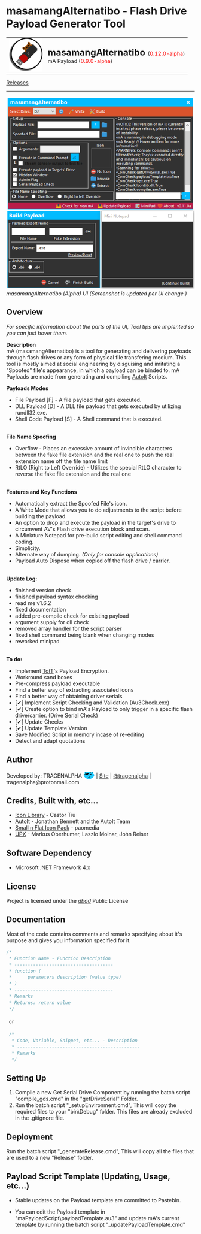 <!-- READ ME v1.6.2 -->
# masamangAlternatibo - Flash Drive Payload Generator Tool
<table><tr><td>
    <img src="graphics\icon_ss.png"/>
</td><td>
    <font size="5px"><b>masamangAlternatibo</b> </font>(<font color="red">0.12.0-alpha</font>)</font>
    <br>mA Payload (<font color="red">0.9.0-alpha</font>)
</td></tr></table>
<a href="https://github.com/tragenalpha/masamangalternatibo/releases">Releases</a>

---

<img src="graphics\ss1.png"/>
<i>masamangAlternatibo (Alpha) UI (Screenshot is updated per UI change.)</i>

## Overview
<i>For specific information about the parts of the UI, Tool tips are implented so you can just hover them.</i>

<b>Description</b><br>
mA (masamangAlternatibo) is a tool for generating and delivering payloads through flash drives or any form of physical file transfering medium. This tool is mostly aimed at social engineering by disguising and imitating a "Spoofed" file's appearance, in which a payload can be binded to. mA Payloads are made from generating and compiling <a href="https://www.autoitscript.com/">AutoIt</a> Scripts.

<b> Payloads Modes</b><br>
- File Payload [F] - A file payload that gets executed.
- DLL Payload [D] - A DLL file payload that gets executed by utilizing rundll32.exe.
- Shell Code Payload [S] - A Shell command that is executed.


<br><b>File Name Spoofing</b>
- Overflow - Places an excessive amount of invincible characters between the fake file extension and the real one to push the real extension name off the file name limit
- RtLO (Right to Left Override) - Utilizes the special RtLO character to reverse the fake file extension and the real one


<br><b>Features and Key Functions</b>
- Automatically extract the Spoofed File's icon.
- A Write Mode that allows you to do adjustments to the script before building the payload.
- An option to drop and execute the payload in the target's drive to circumvent AV's Flash drive execution block and scan.
- A Miniature Notepad for pre-build script editing and shell command coding.
- Simplicity.
- Alternate way of dumping. <i>(Only for console applications)</i>
- Payload Auto Dispose when copied off the flash drive / carrier.

<br><b>Update Log:</b>
- finished version check
- finished payload syntax checking
- read me v1.6.2
- fixed documentation
- added pre-compile check for existing payload
- argument supply for dll check
- removed array handler for the script parser
- fixed shell command being blank when changing modes
- reworked minipad

<br><b>To do:</b>
- Implement <a href="https://github.com/tragenalpha/tricksofthetrade">TotT</a>'s Payload Encryption.
- Workround sand boxes
- Pre-compress payload executable
- Find a better way of extracting associated icons
- Find a better way of obtaining driver serials
- [✔] Implement Script Checking and Validation (Au3Check.exe)
- [✔] Create option to bind mA's Payload to only trigger in a specific flash drive/carrier. (Drive Serial Check)
- [✔] Update Checks
- [✔] Update Template Version
- Save Modified Script in memory incase of re-editing
- Detect and adapt quotations

## Author
<p>Developed by: TRAGENALPHA <img src="graphics\flare002.png" style="margin-bottom:-1%;"/> | <a href="https://tragenalpha.github.io">Site</a> | <a href="https://twitter.com/tragenalpha">@tragenalpha</a> | tragenalpha@protonmail.com</p>

## Credits, Built with, etc...

- <a href="https://www.codeproject.com/Articles/16178/IconLib-Icons-Unfolded-MultiIcon-and-Windows-Vista">Icon Library</a> - Castor Tiu
- <a href="https://www.autoitscript.com/">AutoIt</a> - Jonathan Bennett and the AutoIt Team
- <a href="https://github.com/paomedia/small-n-flat">Small n Flat Icon Pack</a> - paomedia
- <a href="https://upx.github.io">UPX</a> - Markus Oberhumer, Laszlo Molnar, John Reiser

## Software Dependency

- Microsoft .NET Framework 4.x

## License

Project is licensed under the <a href="https://www.dbad-license.org"><i>dbad</i></a> Public License

## Documentation

Most of the code contains comments and remarks specifying about it's purpose and gives you information specified for it.

<!--<pre><font color="#57A64A"><i>-->
```c
/*
 * Function Name - Function Description
 * -------------------------------------
 * function (
 *      parameters description (value type)
 * )
 * -------------------------------------
 * Remarks
 * Returns: return value
 */

 or

 /*
  * Code, Variable, Snippet, etc... - Description
  * ----------------------------------------------
  * Remarks
  */
```

<!--</i></font></pre>-->

## Setting Up

1. Compile a new Get Serial Drive Component by running the batch script "compile_gds.cmd" in the "getDriveSerial\" Folder.
2. Run the batch script "_setupEnvironment.cmd", This will copy the required files to your "bin\Debug" folder. This files are already excluded in the .gitignore file.

## Deployment

Run the batch script "_generateRelease.cmd", This will copy all the files that are used to a new "Release\" folder.


## Payload Script Template (Updating, Usage, etc...)

- Stable updates on the Payload template are committed to Pastebin.

- You can edit the Payload template in "maPayloadScript\payloadTemplate.au3" and update mA's current template by running the batch script "_updatePayloadTemplate.cmd"